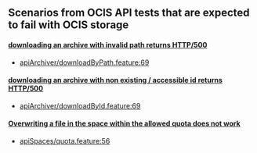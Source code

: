 ## Scenarios from OCIS API tests that are expected to fail with OCIS storage

#### [downloading an archive with invalid path returns HTTP/500](https://github.com/owncloud/ocis/issues/2768)
-   [apiArchiver/downloadByPath.feature:69](https://github.com/owncloud/ocis/blob/master/tests/acceptance/features/apiArchiver/apiArchiver/downloadByPath.feature#L69)

#### [downloading an archive with non existing / accessible id returns HTTP/500](https://github.com/owncloud/ocis/issues/2795)
- [apiArchiver/downloadById.feature:69](https://github.com/owncloud/ocis/blob/master/tests/acceptance/features/apiArchiver/downloadByPath.feature#L69)

#### [Overwriting a file in the space within the allowed quota does not work](https://github.com/owncloud/ocis/issues/2829)
- [apiSpaces/quota.feature:56](https://github.com/owncloud/ocis/blob/master/tests/acceptance/features/apiSpaces/quota.feature#L56)
